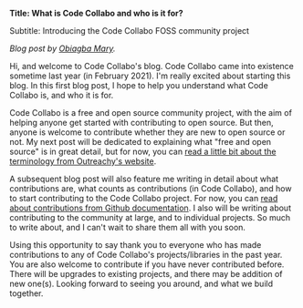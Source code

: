 **Title: What is Code Collabo and who is it for?**

Subtitle: Introducing the Code Collabo FOSS community project

*Blog post by [Obiagba Mary](https://github.com/Ifycode).*

Hi, and welcome to Code Collabo's blog. Code Collabo came into existence sometime last year (in February 2021). I'm really excited about starting this blog. In this first blog post, I hope to help you understand what Code Collabo is, and who it is for.

Code Collabo is a free and open source community project, with the aim of helping anyone get started with contributing to open source. But then, anyone is welcome to contribute whether they are new to open source or not. My next post will be dedicated to explaining what "free and open source" is in great detail, but for now, you can [read a little bit about the terminology from Outreachy's website](https://www.outreachy.org/docs/applicant/#what-is-free-software). 

A subsequent blog post will also feature me writing in detail about what contributions are, what counts as contributions (in Code Collabo), and how to start contributing to the Code Collabo project. For now, you can [read about contributions from Github documentation](https://docs.github.com/en/account-and-profile/setting-up-and-managing-your-github-profile/managing-contribution-graphs-on-your-profile/viewing-contributions-on-your-profile). I also will be writing about contributing to the community at large, and to individual projects. So much to write about, and I can't wait to share them all with you soon.

Using this opportunity to say thank you to everyone who has made contributions to any of Code Collabo's projects/libraries in the past year. You are also welcome to contribute if you have never contributed before. There will be upgrades to existing projects, and there may be addition of new one(s). Looking forward to seeing you around, and what we build together.
